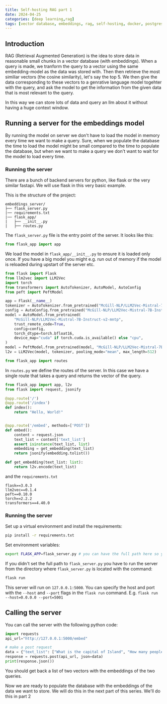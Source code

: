 ```yaml
---
title: Self-hosting RAG part 1
date: 2024-04-25
categories: [deep learning,rag]
tags: [vector database, embeddings, rag, self-hosting, docker, postgresql, pgvector]
---
```

    
## Introduction
RAG (Retrieval Augmented Generation) is the idea to store data in reasonable small chunks in a vector database (with embeddings). When a query is made, we tranform the query to a vector using the same embedding-model as the data was stored with. Then then retrieve the most similiar vectors (the cosine similarity), let's say the top 5. We then give the data corresponding to these vectors to a genrative language model togehter with the query, and ask the model to get the information from the given data that is most relevant to the query.

In this way we can store lots of data and query an llm about it without having a huge context window.

## Running a server for the embeddings model
By running the model on server we don't have to load the model in memory every time we want to make a query. Sure, when we populate the database the time to load the model might be small compared to the time to populate the database, but when we want to make a query we don't want to wait for the model to load every time.

### Running the server
There are a bunch of backend servers for python, like flask or the very similar fastapi. We will use flask in this very basic example.

This is the structure of the project:
```
embeddings_server/
├── flask_server.py
|── requirements.txt
|── flask_app/
|   ├── __init__.py
|   ├── routes.py
```

The `flask_server.py` file is the entry point of the server. It looks like this:
```python
from flask_app import app
```

We load the model in `flask_app/__init__.py` to ensure it is loaded only once. If you have a big model you might e.g. run out of memory if the model is reloaded during upstart of the server etc.
```python
from flask import Flask
from llm2vec import LLM2Vec
import torch
from transformers import AutoTokenizer, AutoModel, AutoConfig
from peft import PeftModel

app = Flask(__name__)
tokenizer = AutoTokenizer.from_pretrained("McGill-NLP/LLM2Vec-Mistral-7B-Instruct-v2-mntp")
config = AutoConfig.from_pretrained("McGill-NLP/LLM2Vec-Mistral-7B-Instruct-v2-mntp", trust_remote_code=True)
model = AutoModel.from_pretrained(
    "McGill-NLP/LLM2Vec-Mistral-7B-Instruct-v2-mntp",
    trust_remote_code=True,
    config=config,
    torch_dtype=torch.bfloat16,
    device_map="cuda" if torch.cuda.is_available() else "cpu",
)
model = PeftModel.from_pretrained(model, "McGill-NLP/LLM2Vec-Mistral-7B-Instruct-v2-mntp")
l2v = LLM2Vec(model, tokenizer, pooling_mode="mean", max_length=512)

from flask_app import routes 
```

In `routes.py` we define the routes of the server. In this case we have a single route that takes a query and returns the vector of the query.
```python
from flask_app import app, l2v  
from flask import request, jsonify

@app.route('/')
@app.route('/index')
def index():
    return "Hello, World!"


@app.route('/embed', methods=['POST'])
def embed():
    content = request.json
    text_list = content['text_list']
    assert isinstance(text_list, list)
    embedding = get_embedding(text_list)
    return jsonify(embedding.tolist())

def get_embedding(text_list: list):
    return l2v.encode(text_list)
```

and the `requirements.txt` 
```
flask==3.0.3
llm2vec==0.1.4
peft==0.10.0
torch==2.2.2
transformers==4.40.0
```

### Running the server
Set up a virtual environment and install the requirements:
```bash
pip install -r requirements.txt
```

Set environment variables:
```bash
export FLASK_APP=flask_server.py # you can have the full path here so you can run the server from any directory
```
If you didn't set the full path to `flask_server.py` you have to run the server from the directory where `flask_server.py` is located with the command:
```bash
flask run
```
This server will run on `127.0.0.1:5000`. You can specify the host and port with the `--host` and `--port` flags in the `flask run` command. E.g. `flask run --host=0.0.0.0 --port=5001` 

## Calling the server
You can call the server with the following python code:
```python
import requests
api_url="http://127.0.0.1:5000/embed"

# make a post request
data = {"text_list": ["What is the capital of Island", "How many people live in Faroe Islands"]}
response = requests.post(api_url, json=data)
print(response.json())
```
You should get back a list of two vectors with the embeddings of the two queries.

Now we are ready to populate the database with the embeddings of the data we want to store. We will do this in the next part of this series. We'll do this in part 2
